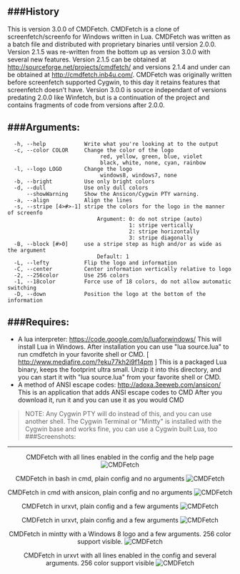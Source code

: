 ###History
---
This is version 3.0.0 of CMDFetch. CMDFetch is a clone of screenfetch/screenfo for Windows written in Lua. CMDFetch was written as a batch file and distributed with proprietary binaries until version 2.0.0. Version 2.1.5 was re-written from the bottom up as version 3.0.0 with several new features. Version 2.1.5 can be obtained at http://sourceforge.net/projects/cmdfetch/ and versions 2.1.4 and under can be obtained at http://cmdfetch.inb4u.com/. CMDFetch was originally written before screenfetch supported Cygwin, to this day it retains features that screenfetch doesn't have. Version 3.0.0 is source independant of versions predating 2.0.0 like Winfetch, but is a continuation of the project and contains fragments of code from versions after 2.0.0. 

###Arguments:
---
```
  -h, --help            Write what you're looking at to the output
  -c, --color COLOR     Change the color of the logo
                             red, yellow, green, blue, violet
                             black, white, none, cyan, rainbow
  -l, --logo LOGO       Change the logo
                             windows8, windows7, none
  -b, --bright          Use only bright colors
  -d, --dull            Use only dull colors
      --showWarning     Show the Ansicon/Cygwin PTY warning.
  -a, --align           Align the lines
  -s, --stripe [4>#>-1] stripe the colors for the logo in the manner of screenfo
                            Argument: 0: do not stripe (auto)
                                      1: stripe vertically
                                      2: stripe horizontally
                                      3: stripe diagonally
  -B, --block [#>0]     use a stripe step as high and/or as wide as the argument
                            Default: 1
  -L, --lefty           Flip the logo and information
  -C, --center          Center information vertically relative to logo
  -2, --256color        Use 256 colors
  -1, --18color         Force use of 18 colors, do not allow automatic switching
  -D, --down            Position the logo at the bottom of the information
```
###Requires:
---
+  A lua interpreter:
   https://code.google.com/p/luaforwindows/
   This will install Lua in Windows.
   After installation you can use "lua source.lua" to run cmdfetch
   in your favorite shell or CMD.
   [ http://www.mediafire.com/?eku77kh2i9f14pm ] 
   This is a packaged Lua binary, keeps the footprint ultra small.
   Unzip it into this directory, and you can start it
   with "lua source.lua" from your favorite shell or CMD.
+  A method of ANSI escape codes:
   http://adoxa.3eeweb.com/ansicon/
   This is an application that adds ANSI escape codes to CMD
   After you download it, run it and you can use it as you would CMD

>NOTE: Any Cygwin PTY will do instead of this, and you can use
>another shell. The Cygwin Terminal or "Mintty" is installed with
>the Cygwin base and works fine, you can use a Cygwin built Lua, too
###Screenshots:
---

<p align="center">
	CMDFetch with all lines enabled in the config and the help page
	<img src="http://goput.it/u29z.png" alt="CMDFetch"/>
</p>
<p align="center">
	CMDFetch in bash in cmd, plain config and no arguments
	<img src="http://goput.it/g3kw.png" alt="CMDFetch"/>
</p>
<p align="center">
	CMDFetch in cmd with ansicon, plain config and no arguments
	<img src="http://goput.it/h3po.png" alt="CMDFetch"/>
</p>
<p align="center">
	CMDFetch in urxvt, plain config and a few arguments
	<img src="http://goput.it/2jvh.png" alt="CMDFetch"/>
</p>
<p align="center">
	CMDFetch in urxvt, plain config and a few arguments
	<img src="http://goput.it/2jvh.png" alt="CMDFetch"/>
</p>
<p align="center">
	CMDFetch in mintty with a Windows 8 logo and a few arguments. 256 color support visible.
	<img src="http://goput.it/5lal.png" alt="CMDFetch"/>
</p>
<p align="center">
	CMDFetch in urxvt with all lines enabled in the config and several arguments. 256 color support visible
	<img src="http://goput.it/0miy.png" alt="CMDFetch"/>
</p>